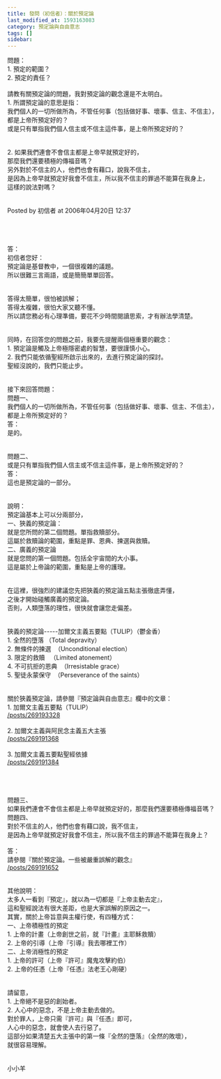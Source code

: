 ```yaml
---
title: 發問（初信者）：關於預定論
last_modified_at: 1593163083
category: 預定論與自由意志
tags: []
sidebar: 
---
```


<div>問題：</div>
<div>1. 預定的範圍？</div>
<div>2. 預定的責任？</div>
<div> </div>
<div>請教有關預定論的問題，我對預定論的觀念還是不太明白。</div>
<div>1.<span style="white-space:pre"> </span>所謂預定論的意思是指：</div>
<div>我們個人的一切所做所為，不管任何事（包括做好事、壞事、信主、不信主），</div>
<div>都是上帝所預定好的？</div>
<div>或是只有單指我們個人信主或不信主這件事，是上帝所預定好的？</div>
<div> </div>
<div> </div>
<div>2.<span style="white-space:pre"> </span>如果我們連會不會信主都是上帝早就預定好的，</div>
<div>那麼我們還要積極的傳福音嗎？</div>
<div>另外對於不信主的人，他們也會有藉口，說我不信主，</div>
<div>是因為上帝早就預定好我會不信主，所以我不信主的罪過不能算在我身上，</div>
<div>這樣的說法對嗎？</div>
<div> </div>
<div> </div>
<div>Posted by 初信者 at 2006年04月20日 12:37</div>
<div> </div>
<div> </div>
<div> </div>
<div> </div>
<div>答：</div>
<div>初信者您好：</div>
<div>預定論是基督教中，一個很複雜的議題。</div>
<div>所以很難三言兩語，或是簡簡單單回答。</div>
<div> </div>
<div> </div>
<div>答得太簡單，很怕被誤解；</div>
<div>答得太複雜，很怕大家又聽不懂。</div>
<div>所以請您務必有心理準備，要花不少時間閱讀思索，才有辦法學清楚。</div>
<div> </div>
<div> </div>
<div>同時，在回答您的問題之前，我要先提醒兩個極重要的觀念：</div>
<div>1. 預定論是觸及上帝極隱密處的智慧，要很謹慎小心。</div>
<div>2. 我們只能依循聖經所啟示出來的，去進行預定論的探討。</div>
<div>聖經沒說的，我們只能止步。</div>
<div> </div>
<div> </div>
<div>接下來回答問題：</div>
<div>問題一、</div>
<div>我們個人的一切所做所為，不管任何事（包括做好事、壞事、信主、不信主），</div>
<div>都是上帝所預定好的？</div>
<div>答：</div>
<div>是的。</div>
<div> </div>
<div> </div>
<div>問題二、</div>
<div>或是只有單指我們個人信主或不信主這件事，是上帝所預定好的？</div>
<div>答：</div>
<div>這也是預定論的一部分。</div>
<div> </div>
<div> </div>
<div>說明：</div>
<div>預定論基本上可以分兩部分，</div>
<div>一、狹義的預定論：</div>
<div>就是您所問的第二個問題。單指救贖部分。</div>
<div>這屬於救贖論的範圍，重點是罪、恩典、揀選與救贖。</div>
<div>二、廣義的預定論</div>
<div>就是您問的第一個問題。包括全宇宙間的大小事。</div>
<div>這是屬於上帝論的範圍，重點是上帝的護理。</div>
<div> </div>
<div> </div>
<div>在這裡，很強烈的建議您先把狹義的預定論五點主張徹底弄懂，</div>
<div>之後才開始碰觸廣義的預定論。</div>
<div>否則，人類墮落的理性，很快就會讓您走偏差。</div>
<div> </div>
<div> </div>
<div>狹義的預定論-----加爾文主義五要點（TULIP）（鬱金香）</div>
<div>1.<span style="white-space:pre"> </span>全然的墮落 （Total depravity）</div>
<div>2.<span style="white-space:pre"> </span>無條件的揀選  （Unconditional election）</div>
<div>3.<span style="white-space:pre"> </span>限定的救贖   （Limited atonement）</div>
<div>4.<span style="white-space:pre"> </span>不可抗拒的恩典  （Irresistable grace）</div>
<div>5.<span style="white-space:pre"> </span>聖徒永蒙保守  （Perseverance of the saints）</div>
<div> </div>
<div> </div>
<div>關於狹義預定論，請參閱『預定論與自由意志』欄中的文章：</div>
<div>1.<span style="white-space:pre"> </span>加爾文主義五要點（TULIP）</div>
<div><a href="/posts/269193328" target="_blank">/posts/269193328</a></div>
<div> </div>
<div>2.<span style="white-space:pre"> </span>加爾文主義與阿民念主義五大主張</div>
<div><a href="/posts/269191368" target="_blank">/posts/269191368</a></div>
<div> </div>
<div>3.<span style="white-space:pre"> </span>加爾文主義五要點聖經依據</div>
<div><a href="/posts/269191384" target="_blank">/posts/269191384</a></div>
<div> </div>
<div> </div>
<div> </div>
<div> </div>
<div>問題三、</div>
<div>如果我們連會不會信主都是上帝早就預定好的，那麼我們還要積極傳福音嗎？</div>
<div>問題四、</div>
<div>對於不信主的人，他們也會有藉口說，我不信主，</div>
<div>是因為上帝早就預定好我會不信主，所以我不信主的罪過不能算在我身上？</div>
<div> </div>
<div>答：</div>
<div>請參閱『關於預定論。一些被嚴重誤解的觀念』</div>
<div><a href="/posts/269191652" target="_blank">/posts/269191652</a></div>
<div> </div>
<div> </div>
<div>其他說明：</div>
<div>太多人一看到『預定』，就以為一切都是『上帝主動去定』，</div>
<div>這和聖經說法有很大差距，也是大家誤解的原因之一。</div>
<div>其實，關於上帝旨意與主權行使，有四種方式：</div>
<div>一、上帝積極性的預定</div>
<div>1. 上帝的計畫（上帝創世之前，就『計畫』主耶穌救贖）</div>
<div>2. 上帝的引導（上帝『引導』我去哪裡工作）</div>
<div>二、上帝消極性的預定</div>
<div>1. 上帝的許可（上帝『許可』魔鬼攻擊約伯）</div>
<div>2. 上帝的任憑（上帝『任憑』法老王心剛硬）</div>
<div> </div>
<div> </div>
<div>請留意，</div>
<div>1. 上帝絕不是惡的創始者。</div>
<div>2. 人心中的惡念，不是上帝主動去做的。</div>
<div>對於罪人，上帝只需『許可』與『任憑』即可，</div>
<div>人心中的惡念，就會使人去行惡了。</div>
<div>這部分如果清楚五大主張中的第一條『全然的墮落』（全然的敗壞），</div>
<div>就很容易理解。</div>
<div> </div>
<div> </div>
<div>小小羊</div>
<div> </div>
<div> </div>
<div> </div>
<div> </div>
<div> </div>
